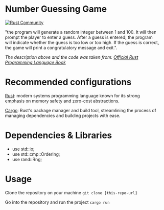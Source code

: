 # Number Guessing Game

[![Rust Community](https://img.shields.io/badge/Rust_Community%20-Join_us-brightgreen?style=plastic&logo=rust)](https://www.rust-lang.org/community)

"the program will generate a random integer between 1 and 100. It will then prompt the player to enter a guess. After a guess is entered, the program will indicate whether the guess is too low or too high. If the guess is correct, the game will print a congratulatory message and exit.". 

_The description above and the code was taken from: [Official Rust Programming Language Book](https://rust-book.cs.brown.edu/ch02-00-guessing-game-tutorial.html_)_

# Recommended configurations
[Rust](https://rust-book.cs.brown.edu/ch01-01-installation.html): modern systems programming language known for its strong emphasis on memory safety and zero-cost abstractions.

[Cargo](https://rust-book.cs.brown.edu/ch01-03-hello-cargo.html#hello-cargo): Rust's package manager and build tool, streamlining the process of managing dependencies and building projects with ease.

# Dependencies & Libraries
- use std::io;
- use std::cmp::Ordering;
- use rand::Rng;

# Usage
Clone the repository on your machine `git clone [this-repo-url]`

Go into the repository and run the project `cargo run`
